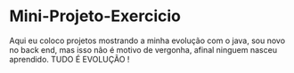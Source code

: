 # Mini-Projeto-Exercicio
Aqui eu coloco projetos mostrando a minha evolução com o java, sou novo no back end, mas isso não é motivo de vergonha, afinal ninguem nasceu aprendido.
TUDO É EVOLUÇÃO !
